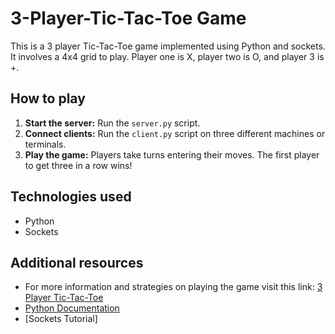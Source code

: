 # 3-Player-Tic-Tac-Toe Game
This is a 3 player Tic-Tac-Toe game implemented using Python and sockets. It involves a 4x4 grid to play. Player one is X, player two is O, and player 3 is +.

## How to play
1. **Start the server:** Run the `server.py` script.
2. **Connect clients:** Run the `client.py` script on three different machines or terminals.
3. **Play the game:** Players take turns entering their moves. The first player to get three in a row wins!

## Technologies used
* Python
* Sockets

## Additional resources
* For more information and strategies on playing the game visit this link: [3 Player Tic-Tac-Toe](https://tictactoefree.com/tips/3-player-tic-tac-toe)
* [Python Documentation](https://docs.python.org/3/)
* [Sockets Tutorial]
